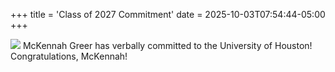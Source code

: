 +++
title = 'Class of 2027 Commitment'
date = 2025-10-03T07:54:44-05:00
+++

![](/img/20251002-m-uh2.webp)
McKennah Greer has verbally committed to the University of Houston! Congratulations, McKennah!
